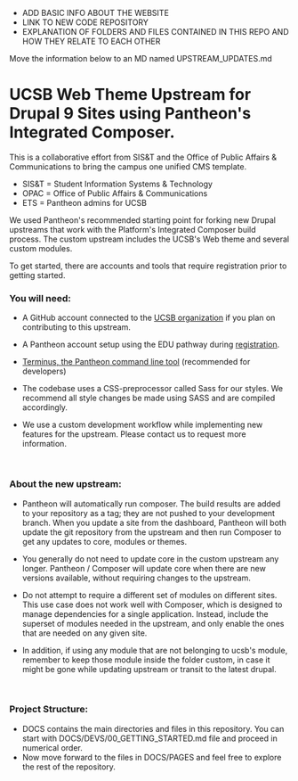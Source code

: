 **<FIXME>**
* ADD BASIC INFO ABOUT THE WEBSITE
* LINK TO NEW CODE REPOSITORY
* EXPLANATION OF FOLDERS AND FILES CONTAINED IN THIS REPO AND HOW THEY RELATE TO EACH OTHER



Move the information below to an MD named UPSTREAM_UPDATES.md
# UCSB Web Theme Upstream for Drupal 9 Sites using Pantheon's Integrated Composer.

This is a collaborative effort from SIS&T and the Office of Public Affairs & Communications to bring the campus one unified CMS template.

* SIS&T = Student Information Systems & Technology
* OPAC = Office of Public Affairs & Communications
* ETS = Pantheon admins for UCSB

We used Pantheon's recommended starting point for forking new Drupal upstreams that work with the Platform's Integrated Composer build process. The custom upstream includes the UCSB's Web theme and several custom modules.

To get started, there are accounts and tools that require registration prior to getting started.

### You will need:

* A GitHub account connected to the [UCSB organization](https://github.com/ucsb/github-guide) if you plan on contributing to this upstream.

* A Pantheon account setup using the EDU pathway during [registration](https://pantheon.io/register).

* [Terminus, the Pantheon command line tool](https://pantheon.io/docs/terminus/install/) (recommended for developers)

* The codebase uses a CSS-preprocessor called Sass for our styles. We recommend all style changes be made using SASS and are compiled accordingly.

* We use a custom development workflow while implementing new features for the upstream. Please contact us to request more information.
<br />

### About the new upstream:

* Pantheon will automatically run composer. The build results are added to your repository as a tag; they are not pushed to your development branch. When you update a site from the dashboard, Pantheon will both update the git repository from the upstream and then run Composer to get any updates to core, modules or themes.

* You generally do not need to update core in the custom upstream any longer. Pantheon / Composer will update core when there are new versions available, without requiring changes to the upstream.

* Do not attempt to require a different set of modules on different sites. This use case does not work well with Composer, which is designed to manage dependencies for a single application. Instead, include the superset of modules needed in the upstream, and only enable the ones that are needed on any given site.

* In addition, if using any module that are not belonging to ucsb's module, remember to keep those module inside the folder custom, in case it might be gone while updating upstream or transit to the latest drupal.
<br />

### Project Structure:

* DOCS contains the main directories and files in this repository. You can start with DOCS/DEVS/00_GETTING_STARTED.md file and proceed in numerical order.
* Now move forward to the files in DOCS/PAGES and feel free to explore the rest of the repository.
